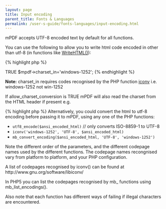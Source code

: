 ```yaml
---
layout: page
title: Input encoding
parent_title: Fonts & Languages
permalink: /user-s-guide/fonts-languages/input-encoding.html
---
```


<div id="bpmbook" class="bpmbook" style="direction:ltr;">
<div class="topic_user_field">
<div id="U0">
<p>mPDF accepts UTF-8 encoded text by default for all functions.</p>
<p>You can use the following to allow you to write html code encoded in other than utf-8 (in functions like <a href="/reference/mpdf-functions/writehtml.html">WriteHTML()</a>):</p>

{% highlight php %}
<?php

$mpdf-&gt;allow_charset_conversion=true;&nbsp; // Set by default to <span class="smallblock">TRUE</span>

$mpdf-&gt;charset_in='windows-1252';
{% endhighlight %}

<p class="manual_block"><b>Note:</b> <span class="parameter">charset_in</span> requires codes recognised by the PHP function <a href="/reference/codepages-glyphs/iconv.html">iconv</a> i.e. windows-1252 not win-1252</p>
<p>If <span class="parameter">allow_charset_conversion</span> is <span class="smallblock">TRUE</span> mPDF will also read the charset from the HTML header if present e.g.</p>

{% highlight php %}
<?php

&lt;meta http-equiv="Content-Type" content="text/html; charset=utf-8" /&gt;
{% endhighlight %}

<p>Alternatively, you could convert the html to utf-8 encoding before passing it to mPDF, using any one of the PHP functions:</p>
<ul>
<li><code>utf8_encode($ansi_encoded_html)</code> // only converts <span class="dc-title">ISO-8859-1 to UTF-8</span></li>
<li><code>iconv('windows-1252', 'UTF-8', $ansi_encoded_html)</code></li>
<li><code>mb_convert_encoding($ansi_encoded_html, 'UTF-8', 'windows-1252') </code></li>
</ul>
<p>Note the different order of the parameters, and the different codepage names used by the different functions. The codepage names recongnised vary from platform to platform, and your PHP configuration.</p>
<p>A list of codepages recognised by iconv() can be found at http://www.gnu.org/software/libiconv/</p>
<p>In PHP5 you can list the codepages recognised by mb_ functions using mb_list_encodings().</p>
<p>Also note that each function has different ways of failing if illegal characters are encountered.</p>
<p>&nbsp;</p>
</div>
</div>


